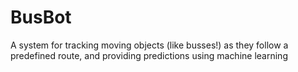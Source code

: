 # BusBot
A system for tracking moving objects (like busses!) as they follow a predefined route, and providing predictions using machine learning
